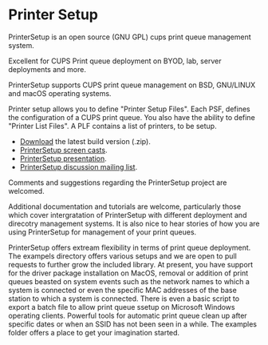 # Printer Setup #

PrinterSetup is an open source (GNU GPL) cups print queue management system. 

Excellent for CUPS Print queue deployment on BYOD, lab, server deployments and more. 

PrinterSetup supports CUPS print queue management on BSD, GNU/LINUX and macOS operating systems.

Printer setup allows you to define "Printer Setup Files". Each PSF, defines the configuration of a CUPS print queue. You also have the ability to define "Printer List Files". A PLF contains a list of printers, to be setup.

  - [Download][1] the latest build version (.zip). 
  - [PrinterSetup screen casts][2].
  - [PrinterSetup presentation][3].
  - [PrinterSetup discussion mailing list][4].

  
Comments and suggestions regarding the PrinterSetup project are welcomed.

[1]: http://www.lucidsystems.tk/download/printersetup/
[2]: http://www.lucidsystems.tk/tools/printingworks/printersetup/screencasts/
[3]: http://www.lucidsystems.tk/download/printersetup/presentation/
[4]: http://www.lucidsystems.tk/tools/printingworks/printersetup/lists/discuss/
[5]: http://www.lucidsystems.tk/tools/printingworks/printersetup/SystemOverview.png

Additional documentation and tutorials are welcome, particularly those which cover intergratation of PrinterSetup with different deployment and direcotry management systems. It is also nice to hear stories of how you are using PrinterSetup for management of your print queues.

PrinterSetup offers extream flexibility in terms of print queue deployment. The exampels directory offers various setups and we are open to pull requests to further grow the included library. At present, you have support for the driver package installation on MacOS, removal or addition of print queues beasted on system events such as the network names to which a system is connected or even the specific MAC addresses of the base station to which a system is connected. There is even a basic script to export a batch file to allow print queue ssetup on Microsoft Windows operating clients. Powerful tools for automatic print queue clean up after specific dates or when an SSID has not been seen in a while. The examples folder offers a place to get your imagination started. 

